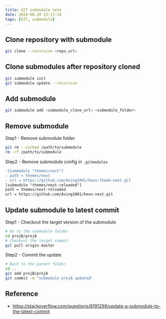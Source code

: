 ```yaml
---
title: GIT submodule note
date: 2019-08-20 23:17:24
tags: [GIT, submodule]
---
```


## Clone repository with submodule

```bash
git clone --recursive <repo_url>
```

## Clone submodules after repository cloned

```bash
git submodule init
git submodule update --recursive
```

## Add submodule

```bash
git submodule add <submodule_clone_url> <submodule_folder>
```

## Remove submodule

Step1 - Remove submodule folder

```bash
git rm --cached /path/to/submodule
rm -rf /path/to/submodule
```

Step2 - Remove submodule config in `.gitmodules`

```diff
-[submodule "themes/next"]
- path = themes/next
- url = https://github.com/Asing1001/hexo-theme-next.git
[submodule "themes/next-reloaded"]
path = themes/next-reloaded
url = https://github.com/Asing1001/hexo-next.git
```

## Update submodule to latest commit

Step1 - Checkout the target version of the submodule

```bash
# Go to the submodule folder
cd projB/projA
# Checkout the target commit
git pull origin master
```

Step2 - Commit the update

```bash
# Back to the parent folder
cd ..
git add projB/projA
git commit -m "submodule projA updated"
```

## Reference

- https://stackoverflow.com/questions/8191299/update-a-submodule-to-the-latest-commit
